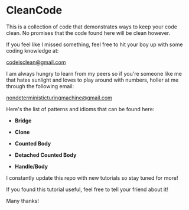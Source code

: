 # CleanCode

This is a collection of code that demonstrates ways to keep your code clean. No promises that the code found here will be clean however.

If you feel like I missed something, feel free to hit your boy up with some coding knowledge at:

codeisclean@gmail.com 

I am always hungry to learn from my peers so if you're someone like me that hates sunlight and loves to play around with numbers, holler at me through the following email:

nondeterministicturingmachine@gmail.com


Here's the list of patterns and idioms that can be found here:

* __Bridge__

* __Clone__

* __Counted Body__

* __Detached Counted Body__

* __Handle/Body__

I constantly update this repo with new tutorials so stay tuned for more!

If you found this tutorial useful, feel free to tell your friend about it! 

Many thanks!
